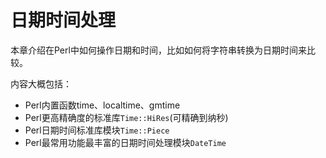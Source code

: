 # 日期时间处理

本章介绍在Perl中如何操作日期和时间，比如如何将字符串转换为日期时间来比较。

内容大概包括：  

- Perl内置函数time、localtime、gmtime  
- Perl更高精确度的标准库`Time::HiRes`(可精确到纳秒)  
- Perl日期时间标准库模块`Time::Piece`  
- Perl最常用功能最丰富的日期时间处理模块`DateTime`  

